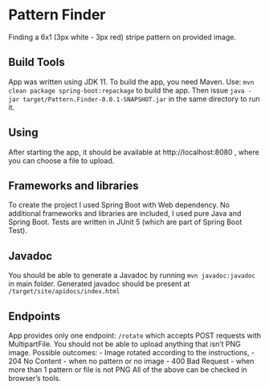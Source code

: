 # Pattern Finder
Finding a 6x1 (3px white - 3px red) stripe pattern on provided image.

## Build Tools
App was written using JDK 11. 
To build the app, you need Maven. 
Use: `mvn clean package spring-boot:repackage` to build the app. Then issue `java -jar target/Pattern.Finder-0.0.1-SNAPSHOT.jar`  in the same directory to run it. 

## Using
After starting the app, it should be available at http://localhost:8080 , where you can choose a file to upload. 

## Frameworks and libraries
To create the project I used Spring Boot with Web dependency. No additional frameworks and libraries are included, I used pure Java and Spring Boot. Tests are written in JUnit 5 (which are part of Spring Boot Test).

## Javadoc
You should be able to generate a Javadoc by running
 `mvn javadoc:javadoc` in main folder. Generated javadoc should be present at `/target/site/apidocs/index.html`

## Endpoints
App provides only one endpoint: `/rotate` which accepts POST requests with MultipartFile. You should not be able to upload anything that isn’t PNG image. 
Possible outcomes:
	- Image rotated according to the instructions,
	- 204 No Content - when no pattern or no image
	- 400 Bad Request - when more than 1 pattern or file is not PNG
All of the above can be checked in browser’s tools.